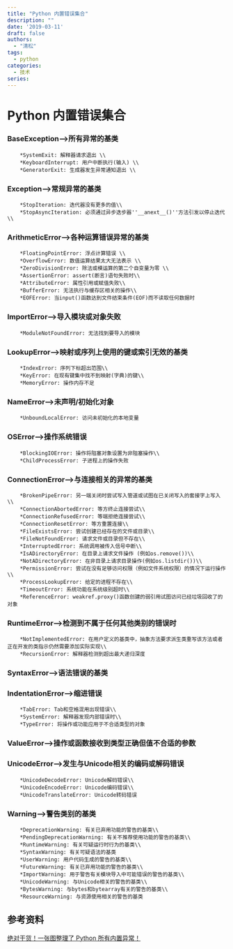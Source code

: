 ```yaml
---
title: "Python 内置错误集合"
description: ""
date: '2019-03-11'
draft: false
authors:
  - "清松"
tags:
  - python 
categories:
  - 技术
series:
---
```


# Python 内置错误集合

### BaseException—\>所有异常的基类
```
    *SystemExit: 解释器请求退出 \\
    *KeyboardInterrupt: 用户中断执行(输入) \\
    *GeneratorExit: 生成器发生异常通知退出 \\
```

### Exception—\>常规异常的基类
```
    *StopIteration: 迭代器没有更多的值\\
    *StopAsyncIteration: 必须通过异步迭步器''__anext__()''方法引发以停止迭代 \\
```

### ArithmeticError—\>各种运算错误异常的基类
```
    *FloatingPointError: 浮点计算错误 \\
    *OverflowError: 数值运算结果太大无法表示 \\
    *ZeroDivisionError: 除法或模运算的第二个自变量为零 \\
    *AssertionError: assert(断言)语句失败时\\
    *AttributeError: 属性引用或赋值失败\\
    *BufferError: 无法执行与缓存区相关的操作\\
    *EOFError: 当input()函数达到文件结束条件(EOF)而不读取任何数据时
```

### ImportError—\>导入模块或对象失败
```
    *ModuleNotFoundError: 无法找到要导入的模块
```

### LookupError—\>映射或序列上使用的键或索引无效的基类
```
    *IndexError: 序列下标超出范围\\
    *KeyError: 在现有键集中找不到映射(字典)的键\\
    *MemoryError: 操作内存不足
```

### NameError—\>未声明/初始化对象
```
    *UnboundLocalError: 访问未初始化的本地变量
```

### OSError—\>操作系统错误
```
    *BlockingIOError: 操作将阻塞对象设置为非阻塞操作\\
    *ChildProcessError: 子进程上的操作失败
```

### ConnectionError—\>与连接相关的异常的基类
```
    *BrokenPipeError: 另一端关闭时尝试写入管道或试图在已关闭写入的套接字上写入\\
    *ConnectionAbortedError: 等方终止连接尝试\\
    *ConnectionRefusedError: 等端拒绝连接尝试\\
    *ConnectionResetError: 等方重置连接\\
    *FileExistsError: 尝试创建已经存在的文件或目录\\
    *FileNotFoundError: 请求文件或目录但不存在\\
    *InterruptedError: 系统调用被传入信号中断\\
    *IsADirectoryError: 在目录上请求文件操作 (例如os.remove())\\
    *NotADirectoryError: 在非目录上请求目录操作(例如os.listdir())\\
    *PermissionError: 尝试在没有足够访问权限（例如文件系统权限）的情况下运行操作\\
    *ProcessLookupError: 给定的进程不存在\\
    *TimeoutError: 系统功能在系统级别超时\\
    *ReferenceError: weakref.proxy()函数创建的弱引用试图访问已经垃圾回收了的对象
```

### RuntimeError—\>检测到不属于任何其他类别的错误时
```
    *NotImplementedError: 在用户定义的基类中，抽象方法要求派生类重写该方法或者正在开发的类指示仍然需要添加实际实现\\
    *RecursionError: 解释器检测到超出最大递归深度
```

### SyntaxError—\>语法错误的基类

### IndentationError—\>缩进错误
```
    *TabError: Tab和空格混用出现错误\\
    *SystemError: 解释器发现内部错误时\\
    *TypeError: 将操作或功能应用于不合适类型的对象
```

### ValueError—\>操作或函数接收到类型正确但值不合适的参数

### UnicodeError—\>发生与Unicode相关的编码或解码错误
```
    *UnicodeDecodeError: Unicode解码错误\\
    *UnicodeEncodeError: Unicode编码错误\\
    *UnicodeTranslateError: Unicode转码错误
```

### Warning—\>警告类别的基类
```
    *DeprecationWarning: 有关已弃用功能的警告的基类\\
    *PendingDeprecationWarning: 有关不推荐使用功能的警告的基类\\
    *RuntimeWarning: 有关可疑运行时行为的基类\\
    *SyntaxWarning: 有关可疑语法的基类
    *UserWarning: 用户代码生成的警告的基类\\
    *FutureWarning: 有关已弃用功能的警告的基类\\
    *ImportWarning: 用于警告有关模块导入中可能错误的警告的基类\\
    *UnicodeWarning: 与Unicode相关的警告的基类\\
    *BytesWarning: 与bytes和bytearray有关的警告的基类\\
    *ResourceWarning: 与资源使用相关的警告的基类
```

## 参考资料
[绝对干货！一张图整理了 Python 所有内置异常！](https://blog.csdn.net/weixin_44275820/article/details/107779407?utm_medium=distribute.pc_category.none-task-blog-hot-1.nonecase&depth_1-utm_source=distribute.pc_category.none-task-blog-hot-1.nonecase&request_id=)

